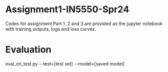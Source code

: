 # Assignment1-IN5550-Spr24
Codes for assignment Part 1, 2 and 3 are provided as the jupyter notebook with training outputs, logs and loss curves.

# Evaluation
eval_on_test.py --test=[test set] --model=[saved model]

